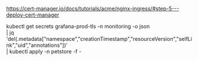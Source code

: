https://cert-manager.io/docs/tutorials/acme/nginx-ingress/#step-5---deploy-cert-manager


kubectl get secrets grafana-prod-tls -n monitoring -o json \
 | jq 'del(.metadata["namespace","creationTimestamp","resourceVersion","selfLink","uid","annotations"])' \
 | kubectl apply -n petstore -f -
